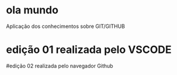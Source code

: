 # ola mundo
 Aplicação dos conhecimentos sobre GIT/GITHUB 


# edição 01 realizada pelo VSCODE


#edição 02 realizada pelo navegador Github 
